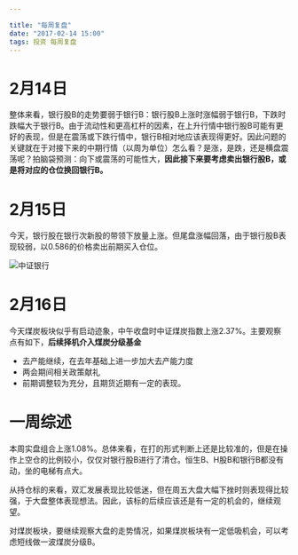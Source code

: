 ```yaml
---

title: "每周复盘"
date: "2017-02-14 15:00"
tags: 投资 每周复盘
---
```


# 2月14日

整体来看，银行股B的走势要弱于银行B：银行股B上涨时涨幅弱于银行B，下跌时跌幅大于银行B。由于流动性和更高杠杆的因素，在上升行情中银行股B可能有更好的表现，但是在震荡或下跌行情中，银行B相对地应该表现得更好。因此问题的关键就在于对接下来的中期行情（以周为单位）怎么看？是涨，是跌，还是横盘震荡呢？拍脑袋预测：向下或震荡的可能性大，**因此接下来要考虑卖出银行股B，或是将对应的仓位换回银行B。**

# 2月15日

今天，银行股在银行次新股的带领下放量上涨。但尾盘涨幅回落，由于银行股B表现较弱，以0.586的价格卖出前期买入仓位。

![中证银行](http://netimages.oss-cn-beijing.aliyuncs.com/2017-02-15_10-40-15.jpg)

# 2月16日

今天煤炭板块似乎有启动迹象，中午收盘时中证煤炭指数上涨2.37%。主要观察点有如下，**后续择机介入煤炭分级基金**

- 去产能继续，在去年基础上进一步加大去产能力度
- 两会期间相关政策献礼
- 前期调整较为充分，且期货近期有一定的表现。

# 一周综述

本周实盘组合上涨1.08%。总体来看，在打的形式判断上还是比较准的，但是在操作上空仓的比例较小，仅仅对银行股B进行了清仓。恒生B、H股B和银行B都没有动，坐的电梯有点大。

从持仓标的来看，双汇发展表现比较低迷，但在周五大盘大幅下挫时则表现得比较强，于大盘整体表现想法。因此，该标的后续应该还是有一定的机会的，继续观望。

对煤炭板块，要继续观察大盘的走势情况，如果煤炭板块有一定低吸机会，可以考虑短线做一波煤炭分级B。
